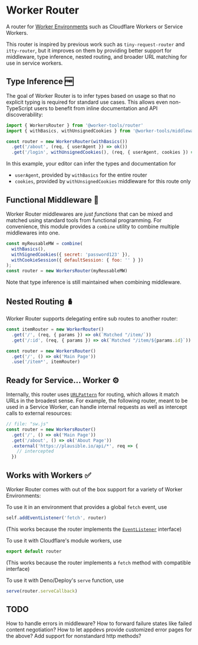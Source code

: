 # Worker Router
A router for [Worker Environments](https://workers.js.org) such as Cloudflare Workers or Service Workers.

This router is inspired by previous work such as `tiny-request-router` and `itty-router`, but it
improves on them by providing better support for middleware, type inference, nested routing, and broader URL matching for use in service workers.

## Type Inference 🆓
The goal of Worker Router is to infer types based on usage so that no explicit typing is required for standard use cases.
This allows even non-TypeScript users to benefit from inline documentation and API discoverability:

```js
import { WorkersRouter } from '@worker-tools/router'
import { withBasics, withUnsignedCookies } from '@worker-tools/middleware'

const router = new WorkersRouter(withBasics())
  .get('/about', (req, { userAgent }) => ok())
  .get('/login', withUnsignedCookies(), (req, { userAgent, cookies }) => ok())
```

In this example, your editor can infer the types and documentation for
  - `userAgent`, provided by `withBasics` for the entire router
  - `cookies`, provided by `withUnsignedCookies` middleware for this route only


## Functional Middleware 🔋
Worker Router middlewares are *just functions* that can be mixed and matched using standard tools from functional programming.
For convenience, this module provides a `combine` utility to combine multiple middlewares into one.

```js
const myReusableMW = combine(
  withBasics(), 
  withSignedCookies({ secret: 'password123' }), 
  withCookieSession({ defaultSession: { foo: '' } })
);
const router = new WorkersRouter(myReusableMW)
```

Note that type inference is still maintained when combining middleware. 

## Nested Routing 🪆
Worker Router supports delegating entire sub routes to another router:

```js
const itemRouter = new WorkerRouter()
  .get('/', (req, { params }) => ok(`Matched "/item/`))
  .get('/:id', (req, { params }) => ok(`Matched "/item/${params.id}`))

const router = new WorkersRouter()
  .get('/', () => ok('Main Page'))
  .use('/item*', itemRouter)
```

## Ready for Service... Worker ⚙️
Internally, this router uses [`URLPattern`](https://web.dev/urlpattern/) for routing, which allows it match URLs in the broadest sense. 
For example, the following router, meant to be used in a Service Worker, can handle internal requests as well as intercept calls to external resources:

```js
// file: "sw.js"
const router = new WorkersRouter()
  .get('/', () => ok('Main Page'))
  .get('/about', () => ok('About Page'))
  .external('https://plausible.io/api/*', req => {
    // intercepted
  })
```

## Works with Workers ✅
Worker Router comes with out of the box support for a variety of Worker Environments:

To use it in an environment that provides a global `fetch` event, use

```js
self.addEventListener('fetch', router)
```

(This works because the router implements the [`EventListener`](https://developer.mozilla.org/en-US/docs/Web/API/EventListener) interface)

To use it with Cloudflare's module workers, use

```js
export default router
```

(This works because the router implements a `fetch` method with compatible interface)

To use it with Deno/Deploy's `serve` function, use

```js
serve(router.serveCallback)
```

## TODO
How to handle errors in middleware? 
How to forward failure states like failed content negotiation? 
How to let appdevs provide customized error pages for the above?
Add support for nonstandard http methods?